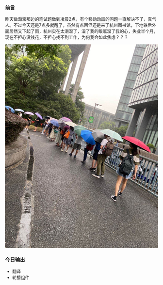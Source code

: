 ### 前言  
昨天做淘宝那边的笔试题做到凌晨2点，有个移动动画的问题一直解决不了，真气人。不过今天还是7点多就醒了，虽然有点困但还是来了杭州图书馆，下地铁后外面居然又下起了雨，杭州实在太潮湿了，湿了我的眼眶湿了我的心，失业半个月，现在不担心没钱花，不担心找不到工作，为何我会如此焦虑？？？

<img src='./images/7-15.jpeg'/>

### 今日输出  
- 翻译 
- 轮播组件  